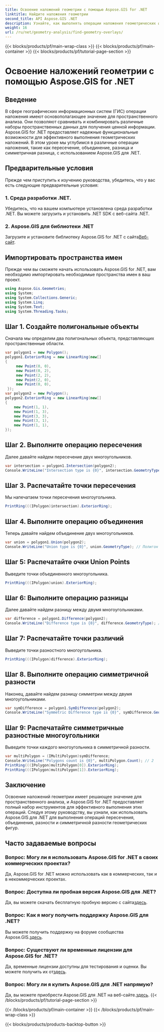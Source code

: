 ```yaml
---
title: Освоение наложений геометрии с помощью Aspose.GIS for .NET
linktitle: Найдите наложения геометрии
second_title: API Aspose.GIS .NET
description: Узнайте, как выполнять операции наложения геометрических фигур с помощью Aspose.GIS для .NET. Освойте операции пересечения, объединения, разности и симметричной разности.
weight: 16
url: /ru/net/geometry-analysis/find-geometry-overlays/
---
```


{{< blocks/products/pf/main-wrap-class >}}
{{< blocks/products/pf/main-container >}}
{{< blocks/products/pf/tutorial-page-section >}}

# Освоение наложений геометрии с помощью Aspose.GIS for .NET

## Введение
В сфере географических информационных систем (ГИС) операции наложения имеют основополагающее значение для пространственного анализа. Они позволяют сравнивать и комбинировать различные наборы пространственных данных для получения ценной информации. Aspose.GIS for .NET предоставляет надежные функциональные возможности для эффективного выполнения геометрических наложений. В этом уроке мы углубимся в различные операции наложения, такие как пересечение, объединение, разница и симметричная разница, с использованием Aspose.GIS для .NET.
## Предварительные условия
Прежде чем приступить к изучению руководства, убедитесь, что у вас есть следующие предварительные условия:
### 1. Среда разработки .NET.
Убедитесь, что на вашем компьютере установлена среда разработки .NET. Вы можете загрузить и установить .NET SDK с веб-сайта .NET.
### 2. Aspose.GIS для библиотеки .NET
 Загрузите и установите библиотеку Aspose.GIS for .NET с сайта[Веб-сайт](https://releases.aspose.com/gis/net/).
## Импортировать пространства имен
Прежде чем вы сможете начать использовать Aspose.GIS for .NET, вам необходимо импортировать необходимые пространства имен в ваш проект.
```csharp
using Aspose.Gis.Geometries;
using System;
using System.Collections.Generic;
using System.Linq;
using System.Text;
using System.Threading.Tasks;
```

## Шаг 1. Создайте полигональные объекты
Сначала мы определим два полигональных объекта, представляющих пространственные области.
```csharp
var polygon1 = new Polygon();
polygon1.ExteriorRing = new LinearRing(new[]
{
	 new Point(0, 0),
	 new Point(0, 2),
	 new Point(2, 2),
	 new Point(2, 0),
	 new Point(0, 0),
 });
var polygon2 = new Polygon();
polygon2.ExteriorRing = new LinearRing(new[]
{
	new Point(1, 1),
	new Point(1, 3),
	new Point(3, 3),
	new Point(3, 1),
	new Point(1, 1),
});
```
## Шаг 2. Выполните операцию пересечения
Далее давайте найдем пересечение двух многоугольников.
```csharp
var intersection = polygon1.Intersection(polygon2);
Console.WriteLine("Intersection type is {0}", intersection.GeometryType); // Полигон
```
## Шаг 3. Распечатайте точки пересечения
Мы напечатаем точки пересечения многоугольника.
```csharp
PrintRing(((IPolygon)intersection).ExteriorRing);
```
## Шаг 4. Выполните операцию объединения
Теперь давайте найдем объединение двух многоугольников.
```csharp
var union = polygon1.Union(polygon2);
Console.WriteLine("Union type is {0}", union.GeometryType); // Полигон
```
## Шаг 5: Распечатайте очки Union Points
Выведите точки объединенного многоугольника.
```csharp
PrintRing(((IPolygon)union).ExteriorRing);
```
## Шаг 6: Выполните операцию разницы
Далее давайте найдем разницу между двумя многоугольниками.
```csharp
var difference = polygon1.Difference(polygon2);
Console.WriteLine("Difference type is {0}", difference.GeometryType); // Полигон
```
## Шаг 7: Распечатайте точки различий
Выведите точки разностного многоугольника.
```csharp
PrintRing(((IPolygon)difference).ExteriorRing);
```
## Шаг 8. Выполните операцию симметричной разности
Наконец, давайте найдем разницу симметрии между двумя многоугольниками.
```csharp
var symDifference = polygon1.SymDifference(polygon2);
Console.WriteLine("Symmetric Difference type is {0}", symDifference.GeometryType); // Мультиполигон
```
## Шаг 9: Распечатайте симметричные разностные многоугольники
Выведите точки каждого многоугольника в симметричной разности.
```csharp
var multiPolygon = (IMultiPolygon)symDifference;
Console.WriteLine("Polygons count is {0}", multiPolygon.Count); // 2
PrintRing(((IPolygon)multiPolygon[0]).ExteriorRing);
PrintRing(((IPolygon)multiPolygon[1]).ExteriorRing);
```
## Заключение
Освоение наложений геометрии имеет решающее значение для пространственного анализа, и Aspose.GIS for .NET предоставляет полный набор инструментов для эффективного выполнения этих операций. Следуя этому руководству, вы узнали, как использовать Aspose.GIS для .NET для выполнения операций пересечения, объединения, разности и симметричной разности геометрических фигур.
## Часто задаваемые вопросы
### Вопрос: Могу ли я использовать Aspose.GIS for .NET в своих коммерческих проектах?
Да, Aspose.GIS for .NET можно использовать как в коммерческих, так и в некоммерческих проектах.
### Вопрос: Доступна ли пробная версия Aspose.GIS для .NET?
 Да, вы можете скачать бесплатную пробную версию с сайта[здесь](https://releases.aspose.com/).
### Вопрос: Как я могу получить поддержку Aspose.GIS для .NET?
 Вы можете получить поддержку на форуме сообщества Aspose.GIS.[здесь](https://forum.aspose.com/c/gis/33).
### Вопрос: Существуют ли временные лицензии для Aspose.GIS for .NET?
 Да, временные лицензии доступны для тестирования и оценки. Вы можете получить их от[здесь](https://purchase.aspose.com/temporary-license/).
### Вопрос: Могу ли я купить Aspose.GIS для .NET напрямую?
 Да, вы можете приобрести Aspose.GIS для .NET на веб-сайте.[здесь](https://purchase.aspose.com/buy).
{{< /blocks/products/pf/tutorial-page-section >}}

{{< /blocks/products/pf/main-container >}}
{{< /blocks/products/pf/main-wrap-class >}}

{{< blocks/products/products-backtop-button >}}
